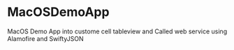 # MacOSDemoApp
MacOS Demo App into custome cell tableview and Called web service using Alamofire and SwiftyJSON
